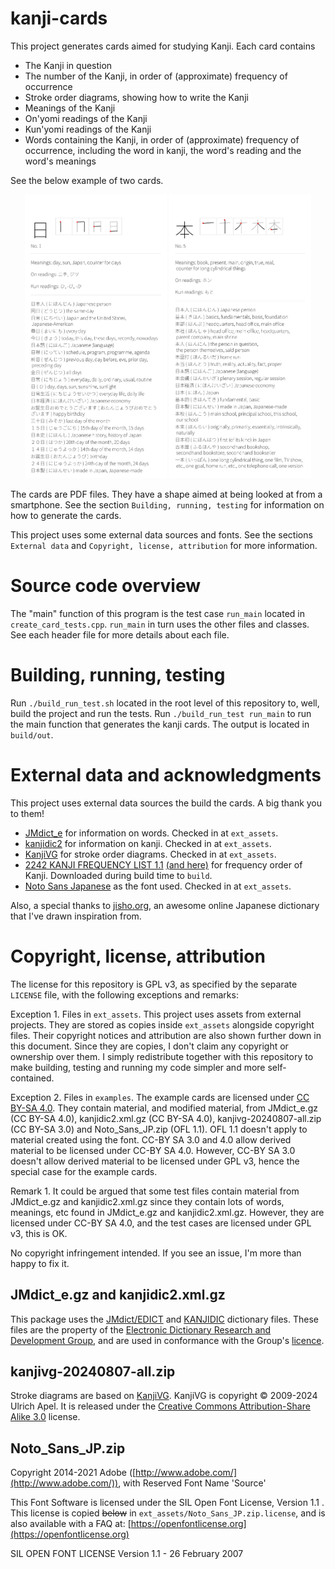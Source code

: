 
# kanji-cards

This project generates cards aimed for studying Kanji. Each card contains

- The Kanji in question
- The number of the Kanji, in order of (approximate) frequency of occurrence
- Stroke order diagrams, showing how to write the Kanji
- Meanings of the Kanji
- On'yomi readings of the Kanji
- Kun'yomi readings of the Kanji
- Words containing the Kanji, in order of (approximate) frequency of occurrence, including the word in kanji, the word's reading and the word's meanings

See the below example of two cards.

<p align="middle">
  <img src="examples/hi.jpg" width="45%" />
  <img src="examples/hon.jpg" width="45%" /> 
</p>

The cards are PDF files. They have a shape aimed at being looked at from a smartphone. See the section `Building, running, testing` for information on how to generate the cards.

This project uses some external data sources and fonts. See the sections `External data` and `Copyright, license, attribution` for more information.

# Source code overview

The "main" function of this program is the test case `run_main` located in `create_card_tests.cpp`. `run_main` in turn uses the other files and classes. See each header file for more details about each file.

# Building, running, testing

Run `./build_run_test.sh` located in the root level of this repository to, well, build the project and run the tests. Run `./build_run_test run_main` to run the main function that generates the kanji cards. The output is located in `build/out`.

# External data and acknowledgments

This project uses external data sources the build the cards. A big thank you to them!

- [JMdict_e](https://www.edrdg.org/wiki/index.php/JMdict-EDICT_Dictionary_Project) for information on words. Checked in at `ext_assets`.
- [kanjidic2](https://www.edrdg.org/wiki/index.php/KANJIDIC_Project#Content_&_Format) for information on kanji. Checked in at `ext_assets`.
- [KanjiVG](https://kanjivg.tagaini.net/) for stroke order diagrams. Checked in at `ext_assets`.
- [2242 KANJI FREQUENCY LIST 1.1](https://docs.google.com/spreadsheets/d/1MBYfKPrlST3F51KIKbAlsGw1x4c_atuHfPwSSRN5sLs/edit?pli=1&gid=496425456#gid=496425456) [(and here)](https://www.researchgate.net/publication/357159664_2242_Kanji_Frequency_List_ver_11) for frequency order of Kanji. Downloaded during build time to `build`.
- [Noto Sans Japanese](https://fonts.google.com/noto/specimen/Noto+Sans+JP) as the font used. Checked in at `ext_assets`.

Also, a special thanks to [jisho.org](https://jisho.org/), an awesome online Japanese dictionary that I've drawn inspiration from.

# Copyright, license, attribution

The license for this repository is GPL v3, as specified by the separate `LICENSE` file, with the following exceptions and remarks:

Exception 1. Files in `ext_assets`. This project uses assets from external projects. They are stored as copies inside `ext_assets` alongside copyright files. Their copyright notices and attribution are also shown further down in this document. Since they are copies, I don't claim any copyright or ownership over them. I simply redistribute together with this repository to make building, testing and running my code simpler and more self-contained.

Exception 2. Files in `examples`. The example cards are licensed under [CC BY-SA 4.0](https://creativecommons.org/licenses/by-sa/4.0/). They contain material, and modified material, from JMdict_e.gz (CC BY-SA 4.0), kanjidic2.xml.gz (CC BY-SA 4.0), kanjivg-20240807-all.zip (CC BY-SA 3.0) and Noto_Sans_JP.zip (OFL 1.1). OFL 1.1 doesn't apply to material created using the font. CC-BY SA 3.0 and 4.0 allow derived material to be licensed under CC-BY SA 4.0. However, CC-BY SA 3.0 doesn't allow derived material to be licensed under GPL v3, hence the special case for the example cards.

Remark 1. It could be argued that some test files contain material from JMdict_e.gz and kanjidic2.xml.gz since they contain lots of words, meanings, etc found in JMdict_e.gz and kanjidic2.xml.gz. However, they are licensed under CC-BY SA 4.0, and the test cases are licensed under GPL v3, this is OK.

No copyright infringement intended. If you see an issue, I'm more than happy to fix it.

## JMdict_e.gz and kanjidic2.xml.gz

This package uses the [JMdict/EDICT](https://www.edrdg.org/wiki/index.php/JMdict-EDICT_Dictionary_Project) and [KANJIDIC](https://www.edrdg.org/wiki/index.php/KANJIDIC_Project) dictionary files. These files are the property of the [Electronic Dictionary Research and Development Group](https://www.edrdg.org/), and are used in conformance with the Group's [licence](https://www.edrdg.org/edrdg/licence.html). 

## kanjivg-20240807-all.zip

Stroke diagrams are based on [KanjiVG](https://kanjivg.tagaini.net/). KanjiVG is copyright © 2009-2024 Ulrich Apel. It is released under the [Creative Commons Attribution-Share Alike 3.0](https://creativecommons.org/licenses/by-sa/3.0/) license. 

## Noto_Sans_JP.zip

Copyright 2014-2021 Adobe ([http://www.adobe.com/](http://www.adobe.com/)), with Reserved Font Name 'Source'

This Font Software is licensed under the SIL Open Font License, Version 1.1 . This license is copied ~~below~~ in `ext_assets/Noto_Sans_JP.zip.license`, and is also available with a FAQ at: [https://openfontlicense.org](https://openfontlicense.org)

SIL OPEN FONT LICENSE Version 1.1 - 26 February 2007 
